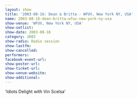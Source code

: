 ```yaml
---
layout: show
title: '2003-08-16: Dean & Britta - WFUV, New York NY, USA'
name: 2003-08-16-dean-britta-wfuv-new-york-ny-usa
show-venue: 'WFUV, New York NY, USA'
show-setlist: 
show-date: 2003-08-16
category: 2003
show-radio: Radio session
show-lastfm: 
show-cancelled: 
performers: 
facebook-event-url: 
show-poster-url: 
show-ticket-url: 
show-venue-website: 
show-additional: 
---
```


'Idiots Delight with Vin Scelsa'